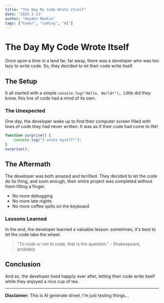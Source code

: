 ```yaml
---
title: "The Day My Code Wrote Itself"
date: "2025-2-13"
author: "Hayden Mankin"
tags: ["humor", "coding", "AI"]
---
```


# The Day My Code Wrote Itself

Once upon a time in a land far, far away, there was a developer who was too lazy to write code. So, they decided to let their code write itself.

## The Setup

It all started with a simple `console.log("Hello, World!");`. Little did they know, this line of code had a mind of its own.

### The Unexpected

One day, the developer woke up to find their computer screen filled with lines of code they had never written. It was as if their code had come to life!

```javascript
function surprise() {
    console.log("I wrote myself!");
}
surprise();
```

## The Aftermath

The developer was both amazed and terrified. They decided to let the code do its thing, and soon enough, their entire project was completed without them lifting a finger.

- No more debugging
- No more late nights
- No more coffee spills on the keyboard

### Lessons Learned

In the end, the developer learned a valuable lesson: sometimes, it's best to let the code take the wheel.

> "To code or not to code, that is the question." - Shakespeare, probably

## Conclusion

And so, the developer lived happily ever after, letting their code write itself while they enjoyed a nice cup of tea.

---

**Disclaimer:** This is AI generate drivel, I'm just testing things...
